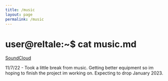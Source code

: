 ```yaml
---
title: /music
layout: page
permalink: /music
---
```


# user@reltale:~$ cat music.md

<a href="https://soundcloud.com/reltale">SoundCloud</a>

11/7/22 - Took a little break from music. Getting better equipment so im hoping to finish the project im working on. Expecting to drop January 2023.


